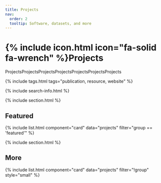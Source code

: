 ```yaml
---
title: Projects
nav:
  order: 2
  tooltip: Software, datasets, and more
---
```


# {% include icon.html icon="fa-solid fa-wrench" %}Projects

ProjectsProjectsProjectsProjectsProjectsProjectsProjects

{% include tags.html tags="publication, resource, website" %}

{% include search-info.html %}

{% include section.html %}

## Featured

{% include list.html component="card" data="projects" filter="group == 'featured'" %}

{% include section.html %}

## More

{% include list.html component="card" data="projects" filter="!group" style="small" %}
